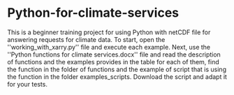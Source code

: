 # Python-for-climate-services
This is a beginner training project for using Python with netCDF file for answering requests for climate data.
To start, open the ''working_with_xarry.py'' file and execute each example.
Next, use the ''Python functions for climate services.docx'' file and read the description of functions and the examples provides in the table for each of them, find the function in the folder of functions and the example of script that is using the function in the folder examples_scripts. Download the script and adapt it for your tests.
